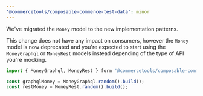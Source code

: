 ```yaml
---
'@commercetools/composable-commerce-test-data': minor
---
```


We've migrated the `Money` model to the new implementation patterns.

This change does not have any impact on consumers, however the `Money` model is now deprecated and you're expected to start using the `MoneyGraphql` or `MoneyRest` models instead depending of the type of API you're mocking.

```ts
import { MoneyGraphql, MoneyRest } form '@commercetools/composable-commerce-test-data/commons';

const graphqlMoney = MoneyGraphql.random().build();
const restMoney = MoneyRest.random().build();
```
